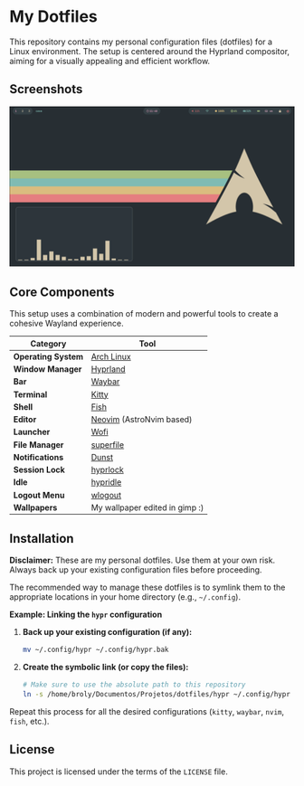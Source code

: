 # My Dotfiles

This repository contains my personal configuration files (dotfiles) for a Linux environment. The setup is centered around the Hyprland compositor, aiming for a visually appealing and efficient workflow.

## Screenshots

![My Desktop](./screenshots/desktop.png)

## Core Components

This setup uses a combination of modern and powerful tools to create a cohesive Wayland experience.

| Category             | Tool                                                 |
| -------------------- | ---------------------------------------------------- |
| **Operating System** | [Arch Linux](https://archlinux.org/)                 |
| **Window Manager**   | [Hyprland](https://hyprland.org/)                    |
| **Bar**              | [Waybar](https://github.com/Alexays/Waybar)          |
| **Terminal**         | [Kitty](https://sw.kovidgoyal.net/kitty/)            |
| **Shell**            | [Fish](https://fishshell.com/)                       |
| **Editor**           | [Neovim](https://neovim.io/) (AstroNvim based)       |
| **Launcher**         | [Wofi](https://hg.sr.ht/~scoopta/wofi)               |
| **File Manager**     | [superfile](https://github.com/MHNightCat/superfile) |
| **Notifications**    | [Dunst](https://dunst-project.org/)                  |
| **Session Lock**     | [hyprlock](https://hyprland.org/)                    |
| **Idle**             | [hypridle](https://hyprland.org/)                    |
| **Logout Menu**      | [wlogout](https://github.com/ArtsyMacaw/wlogout)     |
| **Wallpapers**       | My wallpaper edited in gimp :)                       |

## Installation

**Disclaimer:** These are my personal dotfiles. Use them at your own risk. Always back up your existing configuration files before proceeding.

The recommended way to manage these dotfiles is to symlink them to the appropriate locations in your home directory (e.g., `~/.config`).

**Example: Linking the `hypr` configuration**

1.  **Back up your existing configuration (if any):**

    ```sh
    mv ~/.config/hypr ~/.config/hypr.bak
    ```

2.  **Create the symbolic link (or copy the files):**
    ```sh
    # Make sure to use the absolute path to this repository
    ln -s /home/broly/Documentos/Projetos/dotfiles/hypr ~/.config/hypr
    ```

Repeat this process for all the desired configurations (`kitty`, `waybar`, `nvim`, `fish`, etc.).

## License

This project is licensed under the terms of the `LICENSE` file.
